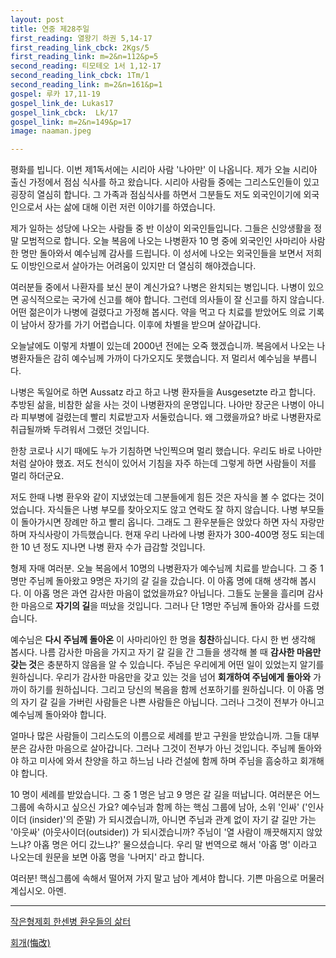```yaml
---
layout: post
title: 연중 제28주일
first_reading: 열왕기 하권 5,14-17
first_reading_link_cbck: 2Kgs/5
first_reading_link: m=2&n=112&p=5
second_reading: 티모테오 1서 1,12-17
second_reading_link_cbck: 1Tm/1 
second_reading_link: m=2&n=161&p=1
gospel: 루카 17,11-19
gospel_link_de: Lukas17
gospel_link_cbck:  Lk/17
gospel_link: m=2&n=149&p=17
image: naaman.jpeg

---
```


평화를 빕니다. 이번 제1독서에는 시리아 사람 '나아만' 이 나옵니다. 제가 오늘
시리아 출신 가정에서 점심 식사를 하고 왔습니다. 시리아 사람들 중에는
그리스도인들이 있고 굉장히 열심히 합니다. 그 가족과 점심식사를 하면서
그분들도 저도 외국인이기에 외국인으로서 사는 삶에 대해 이런 저런
이야기를 하였습니다.

제가 일하는 성당에 나오는 사람들 중 반 이상이
외국인들입니다. 그들은 신앙생활을 정말 모범적으로 합니다. 오늘 복음에
나오는 나병환자 10 명 중에 외국인인 사마리아 사람 한 명만 돌아와서
예수님께 감사를 드립니다. 이 성서에 나오는 외국인들을 보면서 저희도
이방인으로서 살아가는 어려움이 있지만 더 열심히 해야겠습니다.

여러분들 중에서 나환자를 보신 분이 계신가요? 나병은 완치되는 병입니다.
나병이 있으면 공식적으로는 국가에 신고를 해야 합니다. 그런데 의사들이 잘
신고를 하지 않습니다. 어떤 젊은이가 나병에 걸렸다고 가정해 봅시다. 약을
먹고 다 치료를 받았어도 의료 기록이 남아서 장가를 가기 어렵습니다. 이후에
차별을 받으며 살아갑니다.

오늘날에도 이렇게 차별이 있는데 2000년 전에는
오죽 했겠습니까.
복음에서 나오는 나병환자들은 감히 예수님께 가까이
다가오지도 못했습니다. 저 멀리서 예수님을 부릅니다.

나병은 독일어로 하면
Aussatz 라고 하고 나병 환자들을 Ausgesetzte 라고 합니다. 추방된 삶을,
비참한 삶을 사는 것이 나병환자의 운명입니다. 나아만 장군은 나병이 아니라
피부병에 걸렸는데 빨리 치료받고자 서둘렀습니다. 왜 그랬을까요? 바로
나병환자로 취급될까봐 두려워서 그랬던 것입니다.

한창 코로나 시기 때에도
누가 기침하면 낙인찍으며 멀리 했습니다. 우리도 바로 나아만처럼 살아야
했죠. 저도 천식이 있어서 기침을 자주 하는데 그렇게 하면 사람들이 저를
멀리 하더군요.

저도 한때 나병 환우와 같이 지냈었는데 그분들에게 힘든 것은
자식을 볼 수 없다는 것이었습니다. 자식들은 나병 부모를 찾아오지도 않고
연락도 잘 하지 않습니다. 나병 부모들이 돌아가시면 장례만 하고 빨리
옵니다. 그래도 그 환우분들은 앉았다 하면 자식 자랑만 하며 자식사랑이
가득했습니다. 현재 우리 나라에 나병 환자가 300-400명 정도 되는데 한 10
년 정도 지나면 나병 환자 수가 급감할 것입니다.

형제 자매 여러분. 오늘 복음에서 10명의 나병환자가 예수님께 치료를
받습니다. 그 중 1명만 주님께 돌아왔고 9명은 자기의 갈 길을 갔습니다. 이
아홉 명에 대해 생각해 봅시다. 이 아홉 명은 과연 감사한 마음이 없었을까요?
아닙니다. 그들도 눈물을 흘리며 감사한 마음으로 <b>자기의 길</b>을 떠났을
것입니다. 그러나 단 1명만 주님께 돌아와 감사를 드렸습니다.

예수님은 <b>다시
주님께 돌아온</b> 이 사마리아인 한 명을 <b>칭찬</b>하십니다. 다시 한 번 생각해
봅시다. 나름 감사한 마음을 가지고 자기 갈 길을 간 그들을 생각해 볼 때
<b>감사한 마음만 갖는 것</b>은 충분하지 않음을 알 수 있습니다. 주님은 우리에게
어떤 일이 있었는지 알기를 원하십니다. 우리가 감사한 마음만을 갖고 있는
것을 넘어 <b>회개하여 주님에게 돌아와</b> 가까이 하기를 원하십니다. 그리고
당신의 복음을 함께 선포하기를 원하십니다. 이 아홉 명의 자기 갈 길을
가버린 사람들은 나쁜 사람들은 아닙니다. 그러나 그것이 전부가 아니고
예수님께 돌아와야 합니다.

얼마나 많은 사람들이 그리스도의 이름으로
세례를 받고 구원을 받았습니까. 그들 대부분은 감사한 마음으로 살아갑니다.
그러나 그것이 전부가 아닌 것입니다. 주님께 돌아와야 하고 미사에 와서
찬양을 하고 하느님 나라 건설에 함께 하며 주님을 흠숭하고 회개해야
합니다.

10 명이 세례를 받았습니다. 그 중 1 명은 남고 9 명은 갈 길을 떠납니다.
여러분은 어느 그룹에 속하시고 싶으신 가요? 예수님과 함께 하는 핵심
그룹에 남아, 소위 '인싸' ('인사이더 (insider)'의 준말) 가 되시겠습니까, 아니면
주님과 관계 없이 자기 갈 길만 가는 '아웃싸' (아웃사이더(outsider)) 가
되시겠습니까? 주님이 '열 사람이 깨끗해지지 않았느냐? 아홉 명은 어디
갔느냐?' 물으셨습니다. 우리 말 번역으로 해서 '아홉 명' 이라고 나오는데
원문을 보면 아홉 명을 '나머지' 라고 합니다.

여러분! 핵심그룹에 속해서 떨어져 가지 말고 남아 계셔야 합니다. 기쁜
마음으로 머물러 계십시오. 아멘.

<hr>

<a href="https://home.catholic.or.kr/pdsm/bbs_view.asp?num=77&id=153876&Page=4&menu=4824">작은형제회 한센병 환우들의 삶터</a>

<a href="https://maria.catholic.or.kr/dictionary/term/term_view.asp?ctxtIdNum=4551&keyword=%ED%9A%8C%EA%B0%9C&gubun=01">회개(悔改)</a>
